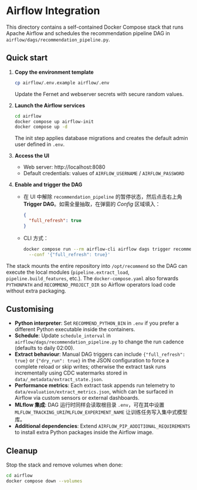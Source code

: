 # Airflow Integration

This directory contains a self-contained Docker Compose stack that runs Apache Airflow and schedules the recommendation pipeline DAG in `airflow/dags/recommendation_pipeline.py`.

## Quick start

1. **Copy the environment template**
   ```bash
   cp airflow/.env.example airflow/.env
   ```
   Update the Fernet and webserver secrets with secure random values.

2. **Launch the Airflow services**
   ```bash
   cd airflow
   docker compose up airflow-init
   docker compose up -d
   ```
   The init step applies database migrations and creates the default admin user defined in `.env`.

3. **Access the UI**
   - Web server: http://localhost:8080
   - Default credentials: values of `AIRFLOW_USERNAME` / `AIRFLOW_PASSWORD`

4. **Enable and trigger the DAG**
   - 在 UI 中解除 `recommendation_pipeline` 的暂停状态，然后点击右上角 **Trigger DAG**。如需全量抽取，在弹窗的 *Config* 区域填入：
     ```json
     {
       "full_refresh": true
     }
     ```
   - CLI 方式：
     ```bash
     docker compose run --rm airflow-cli airflow dags trigger recommendation_pipeline \
       --conf '{"full_refresh": true}'
     ```

The stack mounts the entire repository into `/opt/recommend` so the DAG can execute the local modules (`pipeline.extract_load`, `pipeline.build_features`, etc.). The `docker-compose.yaml` also forwards `PYTHONPATH` and `RECOMMEND_PROJECT_DIR` so Airflow operators load code without extra packaging.

## Customising

- **Python interpreter**: Set `RECOMMEND_PYTHON_BIN` in `.env` if you prefer a different Python executable inside the containers.
- **Schedule**: Update `schedule_interval` in `airflow/dags/recommendation_pipeline.py` to change the run cadence (defaults to daily 02:00).
- **Extract behaviour**: Manual DAG triggers can include `{"full_refresh": true}` or `{"dry_run": true}` in the JSON configuration to force a complete reload or skip writes; otherwise the extract task runs incrementally using CDC watermarks stored in `data/_metadata/extract_state.json`.
- **Performance metrics**: Each extract task appends run telemetry to `data/evaluation/extract_metrics.json`, which can be surfaced in Airflow via custom sensors or external dashboards.
- **MLflow 集成**: DAG 运行时同样会读取根目录 `.env`，可在其中设置 `MLFLOW_TRACKING_URI`/`MLFLOW_EXPERIMENT_NAME` 让训练任务写入集中式模型库。
- **Additional dependencies**: Extend `AIRFLOW_PIP_ADDITIONAL_REQUIREMENTS` to install extra Python packages inside the Airflow image.

## Cleanup

Stop the stack and remove volumes when done:
```bash
cd airflow
docker compose down --volumes
```
